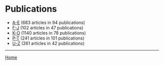 # Publications

  * [A-E](./a-e/index.md) (683 articles in 94 publications)
  * [F-J](./f-j/index.md) (102 articles in 47 publications)
  * [K-O](./k-o/index.md) (1140 articles in 78 publications)
  * [P-T](./p-t/index.md) (241 articles in 101 publications)
  * [U-Z](./u-z/index.md) (261 articles in 42 publications)

----

[Home](../index.md)
